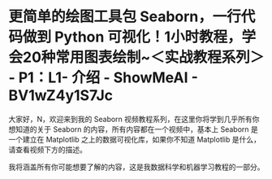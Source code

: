 # 更简单的绘图工具包 Seaborn，一行代码做到 Python 可视化！1小时教程，学会20种常用图表绘制~＜实战教程系列＞ - P1：L1- 介绍 - ShowMeAI - BV1wZ4y1S7Jc

大家好，N，欢迎来到我的 Seaborn 视频教程系列，在这里你将学到几乎所有你想知道的关于 Seaborn 的内容，所有内容都在一个视频中，基本上 Seaborn 是一个建立在 Matplotlib 之上的数据可视化库，如果你不知道 Matplotlib 是什么，请查看视频下方的描述。

我将涵盖所有你可能想要了解的内容，这是我数据科学和机器学习教程的一部分。

